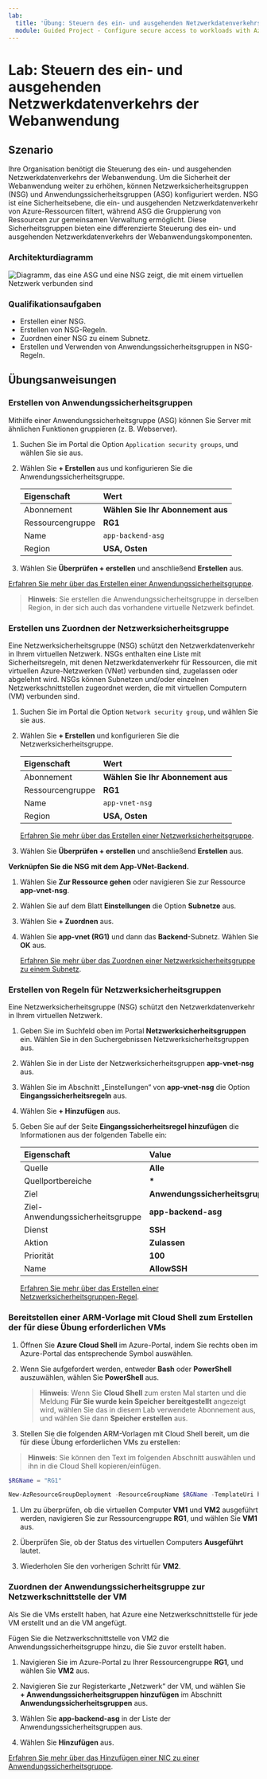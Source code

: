 ```yaml
---
lab:
  title: 'Übung: Steuern des ein- und ausgehenden Netzwerkdatenverkehrs der Webanwendung'
  module: Guided Project - Configure secure access to workloads with Azure virtual networking services
---
```


# Lab: Steuern des ein- und ausgehenden Netzwerkdatenverkehrs der Webanwendung

## Szenario

Ihre Organisation benötigt die Steuerung des ein- und ausgehenden Netzwerkdatenverkehrs der Webanwendung. Um die Sicherheit der Webanwendung weiter zu erhöhen, können Netzwerksicherheitsgruppen (NSG) und Anwendungssicherheitsgruppen (ASG) konfiguriert werden. NSG ist eine Sicherheitsebene, die ein- und ausgehenden Netzwerkdatenverkehr von Azure-Ressourcen filtert, während ASG die Gruppierung von Ressourcen zur gemeinsamen Verwaltung ermöglicht. Diese Sicherheitsgruppen bieten eine differenzierte Steuerung des ein- und ausgehenden Netzwerkdatenverkehrs der Webanwendungskomponenten.

### Architekturdiagramm

![Diagramm, das eine ASG und eine NSG zeigt, die mit einem virtuellen Netzwerk verbunden sind](../Media/task-2.png)

### Qualifikationsaufgaben

- Erstellen einer NSG.
- Erstellen von NSG-Regeln.
- Zuordnen einer NSG zu einem Subnetz.
- Erstellen und Verwenden von Anwendungssicherheitsgruppen in NSG-Regeln.

## Übungsanweisungen

### Erstellen von Anwendungssicherheitsgruppen

Mithilfe einer Anwendungssicherheitsgruppe (ASG) können Sie Server mit ähnlichen Funktionen gruppieren (z. B. Webserver).

1. Suchen Sie im Portal die Option `Application security groups`, und wählen Sie sie aus.
   
1. Wählen Sie **+ Erstellen** aus und konfigurieren Sie die Anwendungssicherheitsgruppe. 

    | Eigenschaft       | Wert                        |
    | :------------- | :--------------------------- |
    | Abonnement   | **Wählen Sie Ihr Abonnement aus** |
    | Ressourcengruppe | **RG1**                      |
    | Name           | `app-backend-asg`          |
    | Region         | **USA, Osten**                  |

1. Wählen Sie **Überprüfen + erstellen** und anschließend **Erstellen** aus.

[Erfahren Sie mehr über das Erstellen einer Anwendungssicherheitsgruppe](https://docs.microsoft.com/azure/virtual-network/tutorial-filter-network-traffic#create-application-security-groups).

>**Hinweis**: Sie erstellen die Anwendungssicherheitsgruppe in derselben Region, in der sich auch das vorhandene virtuelle Netzwerk befindet.

### Erstellen uns Zuordnen der Netzwerksicherheitsgruppe

Eine Netzwerksicherheitsgruppe (NSG) schützt den Netzwerkdatenverkehr in Ihrem virtuellen Netzwerk. NSGs enthalten eine Liste mit Sicherheitsregeln, mit denen Netzwerkdatenverkehr für Ressourcen, die mit virtuellen Azure-Netzwerken (VNet) verbunden sind, zugelassen oder abgelehnt wird. NSGs können Subnetzen und/oder einzelnen Netzwerkschnittstellen zugeordnet werden, die mit virtuellen Computern (VM) verbunden sind.

1. Suchen Sie im Portal die Option `Network security group`, und wählen Sie sie aus.

1. Wählen Sie **+ Erstellen** und konfigurieren Sie die Netzwerksicherheitsgruppe. 

    | Eigenschaft       | Wert                        |
    | :------------- | :--------------------------- |
    | Abonnement   | **Wählen Sie Ihr Abonnement aus** |
    | Ressourcengruppe | **RG1**                      |
    | Name           | `app-vnet-nsg`            |
    | Region         | **USA, Osten**                  |

    [Erfahren Sie mehr über das Erstellen einer Netzwerksicherheitsgruppe](https://docs.microsoft.com/azure/virtual-network/tutorial-filter-network-traffic#create-a-network-security-group).

1. Wählen Sie **Überprüfen + erstellen** und anschließend **Erstellen** aus.

**Verknüpfen Sie die NSG mit dem App-VNet-Backend.**

1. Wählen Sie **Zur Ressource gehen** oder navigieren Sie zur Ressource **app-vnet-nsg**.

1. Wählen Sie auf dem Blatt **Einstellungen** die Option **Subnetze** aus.

1. Wählen Sie **+ Zuordnen** aus.

1. Wählen Sie **app-vnet (RG1)** und dann das **Backend**-Subnetz. Wählen Sie **OK** aus.

    [Erfahren Sie mehr über das Zuordnen einer Netzwerksicherheitsgruppe zu einem Subnetz](https://docs.microsoft.com/azure/virtual-network/tutorial-filter-network-traffic#associate-a-network-security-group-to-a-subnet).

### Erstellen von Regeln für Netzwerksicherheitsgruppen

Eine Netzwerksicherheitsgruppe (NSG) schützt den Netzwerkdatenverkehr in Ihrem virtuellen Netzwerk.

1. Geben Sie im Suchfeld oben im Portal **Netzwerksicherheitsgruppen** ein. Wählen Sie in den Suchergebnissen Netzwerksicherheitsgruppen aus.

1. Wählen Sie in der Liste der Netzwerksicherheitsgruppen **app-vnet-nsg** aus.

1. Wählen Sie im Abschnitt „Einstellungen“ von **app-vnet-nsg** die Option **Eingangssicherheitsregeln** aus.

1. Wählen Sie **+ Hinzufügen** aus.

1. Geben Sie auf der Seite **Eingangssicherheitsregel hinzufügen** die Informationen aus der folgenden Tabelle ein:

    | Eigenschaft                               | Value                          |
    | :------------------------------------- | :----------------------------- |
    | Quelle                                 | **Alle**                        |
    | Quellportbereiche                     | **\***                         |
    | Ziel                            | **Anwendungssicherheitsgruppe** |
    | Ziel-Anwendungssicherheitsgruppe | **app-backend-asg**            |
    | Dienst                                | **SSH**                        |
    | Aktion                                 | **Zulassen**                      |
    | Priorität                               | **100**                        |
    | Name                                   | **AllowSSH**                   |

    [Erfahren Sie mehr über das Erstellen einer Netzwerksicherheitsgruppen-Regel](https://docs.microsoft.com/azure/virtual-network/tutorial-filter-network-traffic#create-a-network-security-group).

### Bereitstellen einer ARM-Vorlage mit Cloud Shell zum Erstellen der für diese Übung erforderlichen VMs

1. Öffnen Sie **Azure Cloud Shell** im Azure-Portal, indem Sie rechts oben im Azure-Portal das entsprechende Symbol auswählen.

1. Wenn Sie aufgefordert werden, entweder **Bash** oder **PowerShell** auszuwählen, wählen Sie **PowerShell** aus.

    >**Hinweis**: Wenn Sie **Cloud Shell** zum ersten Mal starten und die Meldung **Für Sie wurde kein Speicher bereitgestellt** angezeigt wird, wählen Sie das in diesem Lab verwendete Abonnement aus, und wählen Sie dann **Speicher erstellen** aus.

1. Stellen Sie die folgenden ARM-Vorlagen mit Cloud Shell bereit, um die für diese Übung erforderlichen VMs zu erstellen:

>**Hinweis**: Sie können den Text im folgenden Abschnitt auswählen und ihn in die Cloud Shell kopieren/einfügen.

   ```powershell
   $RGName = "RG1"
   
   New-AzResourceGroupDeployment -ResourceGroupName $RGName -TemplateUri https://raw.githubusercontent.com/MicrosoftLearning/Configure-secure-access-to-workloads-with-Azure-virtual-networking-services/main/Instructions/Labs/azuredeploy.json
   ```
  
1. Um zu überprüfen, ob die virtuellen Computer **VM1** und **VM2** ausgeführt werden, navigieren Sie zur Ressourcengruppe **RG1**, und wählen Sie **VM1** aus.

1. Überprüfen Sie, ob der Status des virtuellen Computers **Ausgeführt** lautet.

1. Wiederholen Sie den vorherigen Schritt für **VM2**.

### Zuordnen der Anwendungssicherheitsgruppe zur Netzwerkschnittstelle der VM

Als Sie die VMs erstellt haben, hat Azure eine Netzwerkschnittstelle für jede VM erstellt und an die VM angefügt.

Fügen Sie die Netzwerkschnittstelle von VM2 die Anwendungssicherheitsgruppe hinzu, die Sie zuvor erstellt haben.

1. Navigieren Sie im Azure-Portal zu Ihrer Ressourcengruppe **RG1**, und wählen Sie **VM2** aus.

1. Navigieren Sie zur Registerkarte „Netzwerk“ der VM, und wählen Sie **+ Anwendungssicherheitsgruppen hinzufügen** im Abschnitt **Anwendungssicherheitsgruppen** aus.

1. Wählen Sie **app-backend-asg** in der Liste der Anwendungssicherheitsgruppen aus.

1. Wählen Sie **Hinzufügen** aus.

  [Erfahren Sie mehr über das Hinzufügen einer NIC zu einer Anwendungssicherheitsgruppe](https://learn.microsoft.com/en-us/azure/virtual-network/virtual-network-network-interface?tabs=azure-portal#add-or-remove-from-application-security-groups).
